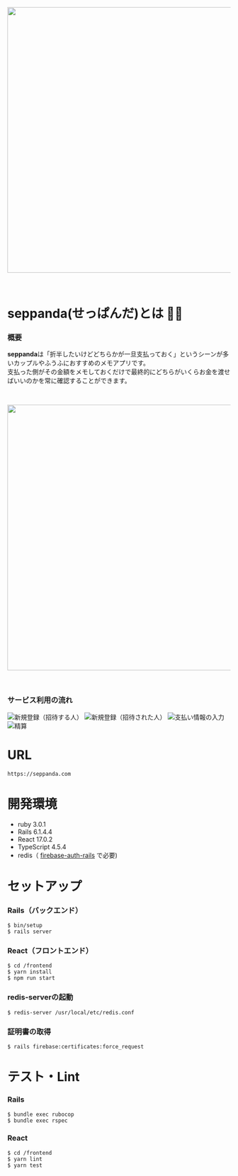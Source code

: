 <p align="center">
  <img src="https://user-images.githubusercontent.com/52844263/157033773-c5d5216b-94d1-4aa7-a2bc-55521f4d4d24.png" width="600px">
</p>

<br>


# seppanda(せっぱんだ)とは 🐼👛
### 概要
**seppanda**は「折半したいけどどちらかが一旦支払っておく」というシーンが多いカップルやふうふにおすすめのメモアプリです。<br>
支払った側がその金額をメモしておくだけで最終的にどちらがいくらお金を渡せばいいのかを常に確認することができます。

<br>

<p align="center">
  <img src="https://user-images.githubusercontent.com/52844263/158577117-0c7b46ed-00dc-42e8-8c54-249d3411d635.png" width="600px">
</p>


<br>

### サービス利用の流れ

![新規登録（招待する人）](https://user-images.githubusercontent.com/52844263/157189632-c0b180ba-7a5d-4baa-ba31-a6f96cdc75be.png)
![新規登録（招待された人）](https://user-images.githubusercontent.com/52844263/157189643-d2d8f9de-f1bf-477a-a054-4c8c35d8ae87.png)
![支払い情報の入力](https://user-images.githubusercontent.com/52844263/157189656-55cb2f52-dc6f-426c-b30c-8352f2ac6a3c.png)
![精算](https://user-images.githubusercontent.com/52844263/157189666-b8c447cb-be55-471c-b702-09cc77d4d9f9.png)


# URL
```
https://seppanda.com
```

# 開発環境
* ruby 3.0.1
* Rails 6.1.4.4
* React 17.0.2
* TypeScript 4.5.4
* redis（ [firebase-auth-rails](https://github.com/penguinwokrs/firebase-auth-rails) で必要)

# セットアップ
### Rails（バックエンド）
```
$ bin/setup
$ rails server
```
### React（フロントエンド）
```
$ cd /frontend
$ yarn install
$ npm run start
```
### redis-serverの起動
```
$ redis-server /usr/local/etc/redis.conf
```
### 証明書の取得
```
$ rails firebase:certificates:force_request
```

# テスト・Lint
### Rails
```
$ bundle exec rubocop
$ bundle exec rspec
```
### React
```
$ cd /frontend
$ yarn lint
$ yarn test
```


